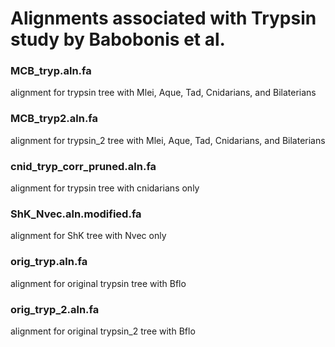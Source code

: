 # Alignments associated with Trypsin study by Babobonis et al.

### MCB_tryp.aln.fa
alignment for trypsin tree with Mlei, Aque, Tad, Cnidarians, and Bilaterians

### MCB_tryp2.aln.fa
alignment for trypsin_2 tree with Mlei, Aque, Tad, Cnidarians, and Bilaterians

### cnid_tryp_corr_pruned.aln.fa
alignment for trypsin tree with cnidarians only

### ShK_Nvec.aln.modified.fa
alignment for ShK tree with Nvec only

### orig_tryp.aln.fa
alignment for original trypsin tree with Bflo 

### orig_tryp_2.aln.fa
alignment for original trypsin_2 tree with Bflo

